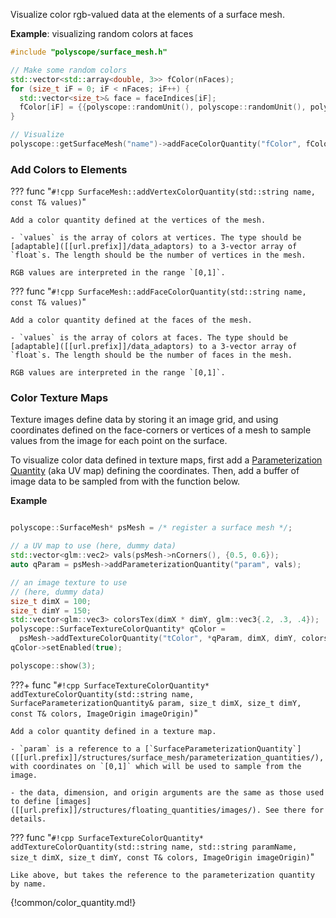 Visualize color rgb-valued data at the elements of a surface mesh.

**Example**: visualizing random colors at faces
```cpp
#include "polyscope/surface_mesh.h"

// Make some random colors
std::vector<std::array<double, 3>> fColor(nFaces);
for (size_t iF = 0; iF < nFaces; iF++) {
  std::vector<size_t>& face = faceIndices[iF];
  fColor[iF] = {{polyscope::randomUnit(), polyscope::randomUnit(), polyscope::randomUnit()}};
}

// Visualize
polyscope::getSurfaceMesh("name")->addFaceColorQuantity("fColor", fColor);
```


### Add Colors to Elements

??? func "`#!cpp SurfaceMesh::addVertexColorQuantity(std::string name, const T& values)`"

    Add a color quantity defined at the vertices of the mesh.

    - `values` is the array of colors at vertices. The type should be [adaptable]([[url.prefix]]/data_adaptors) to a 3-vector array of `float`s. The length should be the number of vertices in the mesh.

    RGB values are interpreted in the range `[0,1]`.

??? func "`#!cpp SurfaceMesh::addFaceColorQuantity(std::string name, const T& values)`"

    Add a color quantity defined at the faces of the mesh.

    - `values` is the array of colors at faces. The type should be [adaptable]([[url.prefix]]/data_adaptors) to a 3-vector array of `float`s. The length should be the number of faces in the mesh.

    RGB values are interpreted in the range `[0,1]`.


### Color Texture Maps

Texture images define data by storing it an image grid, and using coordinates defined on the face-corners or vertices of a mesh to sample values from the image for each point on the surface.

To visualize color data defined in texture maps, first add a [Parameterization Quantity]([[url.prefix]]/structures/surface_mesh/parameterization_quantities/) (aka UV map) defining the coordinates. Then, add a buffer of image data to be sampled from with the function below.

**Example**
```cpp

polyscope::SurfaceMesh* psMesh = /* register a surface mesh */;

// a UV map to use (here, dummy data)
std::vector<glm::vec2> vals(psMesh->nCorners(), {0.5, 0.6});
auto qParam = psMesh->addParameterizationQuantity("param", vals);

// an image texture to use
// (here, dummy data)
size_t dimX = 100;
size_t dimY = 150;
std::vector<glm::vec3> colorsTex(dimX * dimY, glm::vec3{.2, .3, .4});
polyscope::SurfaceTextureColorQuantity* qColor =
  psMesh->addTextureColorQuantity("tColor", *qParam, dimX, dimY, colorsTex, polyscope::ImageOrigin::UpperLeft);
qColor->setEnabled(true);

polyscope::show(3);
```

???+ func "`#!cpp SurfaceTextureColorQuantity* addTextureColorQuantity(std::string name, SurfaceParameterizationQuantity& param, size_t dimX, size_t dimY, const T& colors, ImageOrigin imageOrigin)`"

    Add a color quantity defined in a texture map.

    - `param` is a reference to a [`SurfaceParameterizationQuantity`]([[url.prefix]]/structures/surface_mesh/parameterization_quantities/), with coordinates on `[0,1]` which will be used to sample from the image.
    
    - the data, dimension, and origin arguments are the same as those used to define [images]([[url.prefix]]/structures/floating_quantities/images/). See there for details.


??? func "`#!cpp SurfaceTextureColorQuantity* addTextureColorQuantity(std::string name, std::string paramName, size_t dimX, size_t dimY, const T& colors, ImageOrigin imageOrigin)`"
    
    Like above, but takes the reference to the parameterization quantity by name.



{!common/color_quantity.md!}
